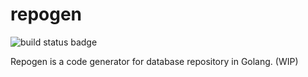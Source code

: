 # repogen

![build status badge](https://github.com/sunboyy/repogen/workflows/build/badge.svg)

Repogen is a code generator for database repository in Golang. (WIP)
